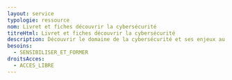 ```yaml
---
layout: service
typologie: ressource
nom: Livret et fiches découvrir la cybersécurité
titreHtml: Livret et fiches découvrir la cybersécurité
description: Découvrir le domaine de la cybersécurité et ses enjeux au travers de 13 fiches pédagogiques.
besoins:
  - SENSIBILISER_ET_FORMER
droitsAcces:
  - ACCES_LIBRE
---
```

